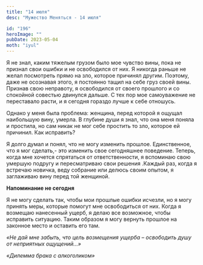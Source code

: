 ```yaml
---
title: "14 июля"
desc: "Мужество Меняться - 14 июля"

id: "196"
heroImage: ""
pubDate: 2023-05-04
moth: "iyul"
---
```


Я не знал, каким тяжелым грузом было мое чувство вины, пока не признал свои
ошибки и не освободился от них. Я никогда раньше не желал посмотреть прямо на
зло, которое причинял другим. Поэтому, даже не осознавая этого, я постоянно
тащил на себе груз своей вины. Признав свою неправоту, я освободился от своего
прошлого и со спокойной совестью двинулся дальше. С тех пор мое самоуважение
не переставало расти, и я сегодня гораздо лучше к себе отношусь.

Однако у меня была проблема: женщина, перед которой я ощущал наибольшую вину,
умерла. В глубине души я знал, что она меня поняла и простила, но сам никак не
мог себе простить то зло, которое ей причинил. Как исправить?

Я долго думал и понял, что не могу изменить прошлое. Единственное, что я мог
сделать,- это изменить свое сегодняшнее поведение. Теперь, когда мне хочется
спрятаться от ответственности, я вспоминаю свою умершую подругу и
пересматриваю свои решения .Каждый раз, когда я встречаю новичка, веду
собрание или делюсь своим опытом, я заглаживаю вину перед той женщиной.

**Напоминание не сегодня**

Я не могу сделать так, чтобы мои прошлые ошибки исчезли, но я могу принять
меры, которые помогут мне освободиться от них. Когда я возмещаю нанесенный
ущерб, я делаю все возможное, чтобы исправить ситуацию. Таким образом я могу
вернуть прошлое на законное место и оставить его там.

_«Не дай мне забыть, что цель возмещения ущерба – освободить душу от
неприятных ощущений…»_

_«Дилемма брака с алкоголиком»_
